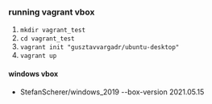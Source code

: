 ### running vagrant vbox
1. `mkdir vagrant_test`
2. `cd vagrant_test`
3. `vagrant init "gusztavvargadr/ubuntu-desktop"`
4. `vagrant up`



#### windows vbox
- StefanScherer/windows_2019 --box-version 2021.05.15